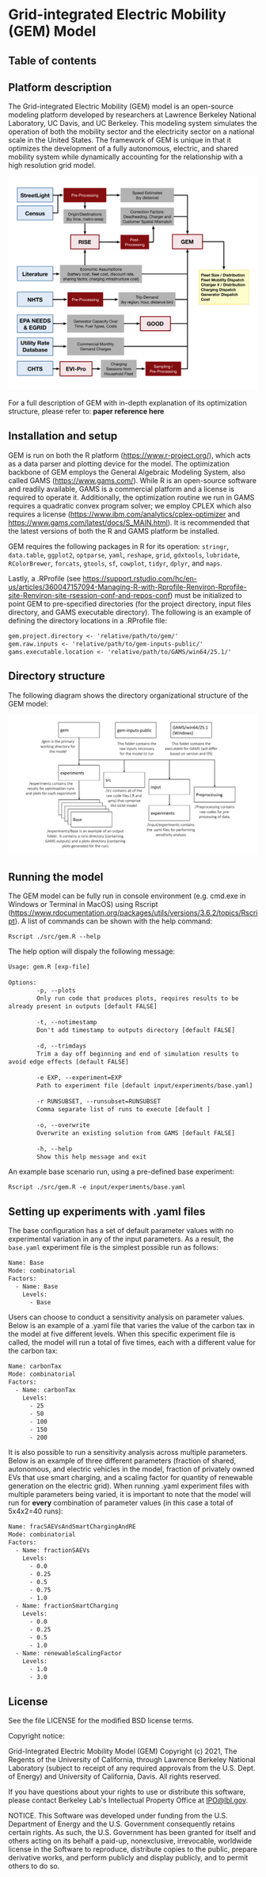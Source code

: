 # Grid-integrated Electric Mobility (GEM) Model

## Table of contents

## Platform description

The Grid-integrated Electric Mobility (GEM) model is an open-source modeling platform developed by researchers at Lawrence Berkeley National Laboratory, UC Davis, and UC Berkeley.  This modeling system simulates the operation of both the mobility sector and the electricity sector on a national scale in the United States.  The framework of GEM is unique in that it optimizes the development of a fully autonomous, electric, and shared mobility system while dynamically accounting for the relationship with a high resolution grid model.

![plot](./readme_images/forPaper_model-approach-1.png)

For a full description of GEM with in-depth explanation of its optimization structure, please refer to: **paper reference here**

## Installation and setup

GEM is run on both the R platform (https://www.r-project.org/), which acts as a data parser and plotting device for the model. The optimization backbone of GEM employs the General Algebraic Modeling System, also called GAMS (https://www.gams.com/).  While R is an open-source software and readily available, GAMS is a commercial platform and a license is required to operate it.  Additionally, the optimization routine we run in GAMS requires a quadratic convex program solver; we employ CPLEX which also requires a license (https://www.ibm.com/analytics/cplex-optimizer and https://www.gams.com/latest/docs/S_MAIN.html).  It is recommended that the latest versions of both the R and GAMS platform be installed.

GEM requires the following packages in R for its operation: `stringr`, `data.table`, `ggplot2`, `optparse`, `yaml`, `reshape`, `grid`, `gdxtools`, `lubridate`, `RColorBrewer`, `forcats`, `gtools`, `sf`, `cowplot`, `tidyr`, `dplyr`, and `maps`.

Lastly, a .RProfile (see https://support.rstudio.com/hc/en-us/articles/360047157094-Managing-R-with-Rprofile-Renviron-Rprofile-site-Renviron-site-rsession-conf-and-repos-conf) must be initialized to point GEM to pre-specified directories (for the project directory, input files directory, and GAMS executable directory).  The following is an example of defining the directory locations in a .RProfile file:

```
gem.project.directory <- 'relative/path/to/gem/'
gem.raw.inputs <- 'relative/path/to/gem-inputs-public/'
gams.executable.location <- 'relative/path/to/GAMS/win64/25.1/'
```

## Directory structure

The following diagram shows the directory organizational structure of the GEM model:

![plot](./readme_images/directory_diagram-1.png)

## Running the model

The GEM model can be fully run in console environment (e.g. cmd.exe in Windows or Terminal in MacOS) using Rscript (https://www.rdocumentation.org/packages/utils/versions/3.6.2/topics/Rscript).  A list of commands can be shown with the help command:

```
Rscript ./src/gem.R --help
```

The help option will dispaly the following message:

```
Usage: gem.R [exp-file]

Options:                                                                                                                                                                                                         
        -p, --plots 
        Only run code that produces plots, requires results to be already present in outputs [default FALSE]

        -t, --notimestamp
        Don't add timestamp to outputs directory [default FALSE]

        -d, --trimdays
        Trim a day off beginning and end of simulation results to avoid edge effects [default FALSE] 

        -e EXP, --experiment=EXP
        Path to experiment file [default input/experiments/base.yaml] 

        -r RUNSUBSET, --runsubset=RUNSUBSET
        Comma separate list of runs to execute [default ]
        
        -o, --overwrite
        Overwrite an existing solution from GAMS [default FALSE]
       
        -h, --help
        Show this help message and exit                                                                                                                                                                                                                 
```

An example base scenario run, using a pre-defined base experiment:

```
Rscript ./src/gem.R -e input/experiments/base.yaml
```

## Setting up experiments with .yaml files

The base configuration has a set of default parameter values with no experimental variation in any of the input parameters.  As a result, the `base.yaml` experiment file is the simplest possible run as follows:

```
Name: Base
Mode: combinatorial
Factors:
  - Name: Base
    Levels:
      - Base
```

Users can choose to conduct a sensitivity analysis on parameter values.  Below is an example of a .yaml file that varies the value of the carbon tax in the model at five different levels.  When this specific experiment file is called, the model will run a total of five times, each with a different value for the carbon tax:

```
Name: carbonTax
Mode: combinatorial
Factors:
  - Name: carbonTax
    Levels:
      - 25
      - 50
      - 100
      - 150
      - 200
```

It is also possible to run a sensitivity analysis across multiple parameters.  Below is an example of three different parameters (fraction of shared, autonomous, and electric vehicles in the model, fraction of privately owned EVs that use smart charging, and a scaling factor for quantity of renewable generation on the electric grid).  When running .yaml experiment files with multiple parameters being varied, it is important to note that the model will run for **every** combination of parameter values (in this case a total of 5x4x2=40 runs):

```
Name: fracSAEVsAndSmartChargingAndRE
Mode: combinatorial
Factors:
  - Name: fractionSAEVs
    Levels:
      - 0.0
      - 0.25
      - 0.5
      - 0.75
      - 1.0
  - Name: fractionSmartCharging
    Levels:
      - 0.0
      - 0.25
      - 0.5
      - 1.0
  - Name: renewableScalingFactor
    Levels:
      - 1.0
      - 3.0
```

## License

See the file LICENSE for the modified BSD license terms.

Copyright notice:

Grid-Integrated Electric Mobility Model (GEM) Copyright (c) 2021, The Regents of the University of California, through Lawrence Berkeley National Laboratory (subject to receipt of any required approvals from the U.S. Dept. of Energy) and University of California, Davis. All rights reserved.

If you have questions about your rights to use or distribute this software, please contact Berkeley Lab's Intellectual Property Office at IPO@lbl.gov.

NOTICE. This Software was developed under funding from the U.S. Department of Energy and the U.S. Government consequently retains certain rights. As such, the U.S. Government has been granted for itself and others acting on its behalf a paid-up, nonexclusive, irrevocable, worldwide license in the Software to reproduce, distribute copies to the public, prepare derivative works, and perform publicly and display publicly, and to permit others to do so.